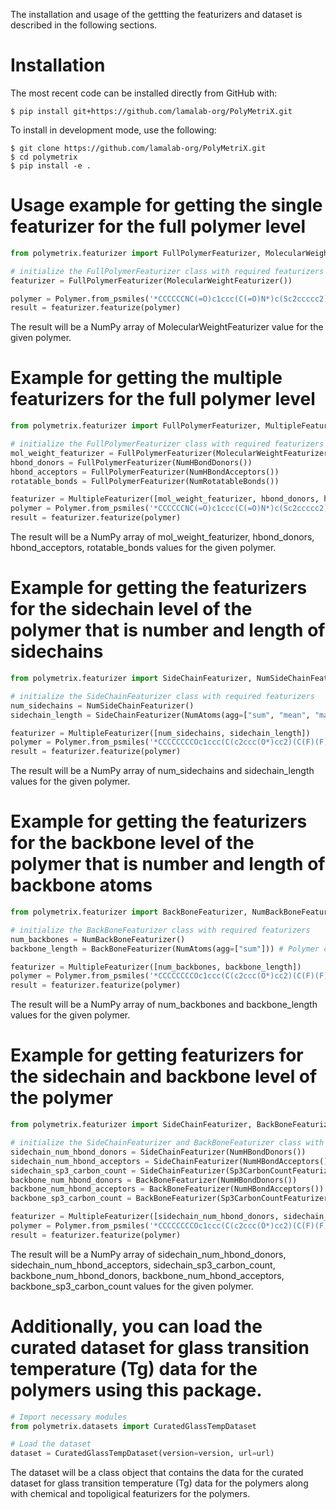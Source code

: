 The installation and usage of the gettting the featurizers and dataset is described in the following sections.

# Installation
The most recent code can be installed directly from GitHub with:
```shell
$ pip install git+https://github.com/lamalab-org/PolyMetriX.git
```

To install in development mode, use the following:

```shell
$ git clone https://github.com/lamalab-org/PolyMetriX.git
$ cd polymetrix
$ pip install -e .
```

# Usage example for getting the single featurizer for the full polymer level
```python
from polymetrix.featurizer import FullPolymerFeaturizer, MolecularWeightFeaturizer, 

# initialize the FullPolymerFeaturizer class with required featurizers
featurizer = FullPolymerFeaturizer(MolecularWeightFeaturizer())

polymer = Polymer.from_psmiles('*CCCCCCNC(=O)c1ccc(C(=O)N*)c(Sc2ccccc2)c1')
result = featurizer.featurize(polymer)
```
The result will be a NumPy array of MolecularWeightFeaturizer value for the given polymer.


# Example for getting the multiple featurizers for the full polymer level
```python
from polymetrix.featurizer import FullPolymerFeaturizer, MultipleFeaturizer, MolecularWeightFeaturizer, NumHBondDonors, NumHBondAcceptors, NumRotatableBonds

# initialize the FullPolymerFeaturizer class with required featurizers
mol_weight_featurizer = FullPolymerFeaturizer(MolecularWeightFeaturizer())
hbond_donors = FullPolymerFeaturizer(NumHBondDonors())
hbond_acceptors = FullPolymerFeaturizer(NumHBondAcceptors())
rotatable_bonds = FullPolymerFeaturizer(NumRotatableBonds())

featurizer = MultipleFeaturizer([mol_weight_featurizer, hbond_donors, hbond_acceptors, rotatable_bonds])
polymer = Polymer.from_psmiles('*CCCCCCNC(=O)c1ccc(C(=O)N*)c(Sc2ccccc2)c1')
result = featurizer.featurize(polymer)
```
The result will be a NumPy array of mol_weight_featurizer, hbond_donors, hbond_acceptors, rotatable_bonds values for the given polymer.

# Example for getting the featurizers for the sidechain level of the polymer that is number and length of sidechains
```python
from polymetrix.featurizer import SideChainFeaturizer, NumSideChainFeaturizer, MultipleFeaturizer, NumAtoms

# initialize the SideChainFeaturizer class with required featurizers
num_sidechains = NumSideChainFeaturizer()
sidechain_length = SideChainFeaturizer(NumAtoms(agg=["sum", "mean", "max", "min"]))

featurizer = MultipleFeaturizer([num_sidechains, sidechain_length])
polymer = Polymer.from_psmiles('*CCCCCCCCOc1ccc(C(c2ccc(O*)cc2)(C(F)(F)F)C(F)(F)F)cc1')
result = featurizer.featurize(polymer)
```
The result will be a NumPy array of num_sidechains and sidechain_length values for the given polymer.


# Example for getting the featurizers for the backbone level of the polymer that is number and length of backbone atoms
```python
from polymetrix.featurizer import BackBoneFeaturizer, NumBackBoneFeaturizer, MultipleFeaturizer, NumAtoms

# initialize the BackBoneFeaturizer class with required featurizers
num_backbones = NumBackBoneFeaturizer()
backbone_length = BackBoneFeaturizer(NumAtoms(agg=["sum"])) # Polymer cannot have more than one backbone

featurizer = MultipleFeaturizer([num_backbones, backbone_length])
polymer = Polymer.from_psmiles('*CCCCCCCCOc1ccc(C(c2ccc(O*)cc2)(C(F)(F)F)C(F)(F)F)cc1')
result = featurizer.featurize(polymer)
```
The result will be a NumPy array of num_backbones and backbone_length values for the given polymer.


# Example for getting featurizers for the sidechain and backbone level of the polymer
```python
from polymetrix.featurizer import SideChainFeaturizer, BackBoneFeaturizer, NumHBondDonors, NumHBondAcceptors, Sp3CarbonCountFeaturizer, MultipleFeaturizer

# initialize the SideChainFeaturizer and BackBoneFeaturizer class with required featurizers
sidechain_num_hbond_donors = SideChainFeaturizer(NumHBondDonors())
sidechain_num_hbond_acceptors = SideChainFeaturizer(NumHBondAcceptors())
sidechain_sp3_carbon_count = SideChainFeaturizer(Sp3CarbonCountFeaturizer())
backbone_num_hbond_donors = BackBoneFeaturizer(NumHBondDonors())
backbone_num_hbond_acceptors = BackBoneFeaturizer(NumHBondAcceptors())
backbone_sp3_carbon_count = BackBoneFeaturizer(Sp3CarbonCountFeaturizer())

featurizer = MultipleFeaturizer([sidechain_num_hbond_donors, sidechain_num_hbond_acceptors, sidechain_sp3_carbon_count, backbone_num_hbond_donors, backbone_num_hbond_acceptors, backbone_sp3_carbon_count])
polymer = Polymer.from_psmiles('*CCCCCCCCOc1ccc(C(c2ccc(O*)cc2)(C(F)(F)F)C(F)(F)F)cc1')
result = featurizer.featurize(polymer)
```
The result will be a NumPy array of sidechain_num_hbond_donors, sidechain_num_hbond_acceptors, sidechain_sp3_carbon_count, backbone_num_hbond_donors, backbone_num_hbond_acceptors, backbone_sp3_carbon_count values for the given polymer.

# Additionally, you can load the curated dataset for glass transition temperature (Tg) data for the polymers using this package.
```python
# Import necessary modules
from polymetrix.datasets import CuratedGlassTempDataset

# Load the dataset
dataset = CuratedGlassTempDataset(version=version, url=url)
```
The dataset will be a class object that contains the data for the curated dataset for glass transition temperature (Tg) data for the polymers along with chemical and topoligical featurizers for the polymers.
